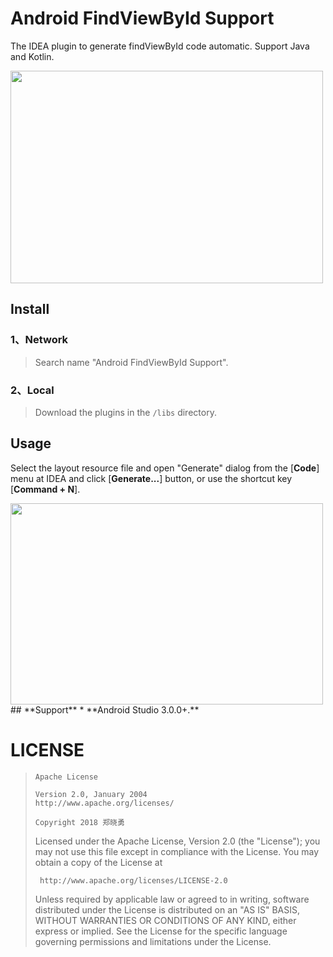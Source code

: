 # **Android FindViewById Support**
The IDEA plugin to generate findViewById code automatic. Support Java and Kotlin.

<img src="https://github.com/Sunzxyong/findViewById-support/blob/master/findviewbyid.jpg" width="500" height="340" />

## **Install**
### **1、Network**
> Search name "Android FindViewById Support".

### **2、Local**
> Download the plugins in the `/libs` directory.

## **Usage**
Select the layout resource file and open "Generate" dialog from the [**Code**] menu at IDEA and click [**Generate...**] button, or use the shortcut key [**Command + N**].

<img src="https://github.com/Sunzxyong/findViewById-support/blob/master/open.jpg" width="500" height="322" />
## **Support**
* **Android Studio 3.0.0+.**

# **LICENSE**
>
>     Apache License
>
>     Version 2.0, January 2004
>     http://www.apache.org/licenses/
>
>     Copyright 2018 郑晓勇
>
>  Licensed under the Apache License, Version 2.0 (the "License");
>  you may not use this file except in compliance with the License.
>  You may obtain a copy of the License at
>
>      http://www.apache.org/licenses/LICENSE-2.0
>
>  Unless required by applicable law or agreed to in writing, software
>  distributed under the License is distributed on an "AS IS" BASIS,
>  WITHOUT WARRANTIES OR CONDITIONS OF ANY KIND, either express or implied.
>  See the License for the specific language governing permissions and
>  limitations under the License.



